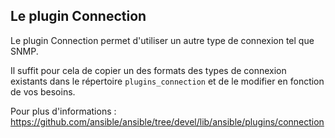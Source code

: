 ## Le plugin Connection

Le plugin Connection permet d'utiliser un autre type de connexion tel que SNMP.

Il suffit pour cela de copier un des formats des types de connexion existants dans le répertoire `plugins_connection` et de le modifier en fonction de vos besoins.

Pour plus d'informations : https://github.com/ansible/ansible/tree/devel/lib/ansible/plugins/connection
